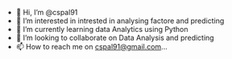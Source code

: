 - 👋 Hi, I’m @cspal91
- 👀 I’m interested in intrested in analysing factore and predicting 
- 🌱 I’m currently learning data Analytics using Python
- 💞️ I’m looking to collaborate on Data Analysis and predicting
- 📫 How to reach me on cspal91@gmail.com...

<!---
cspal91/cspal91 is a ✨ special ✨ repository because its `README.md` (this file) appears on your GitHub profile.
You can click the Preview link to take a look at your changes.
--->
